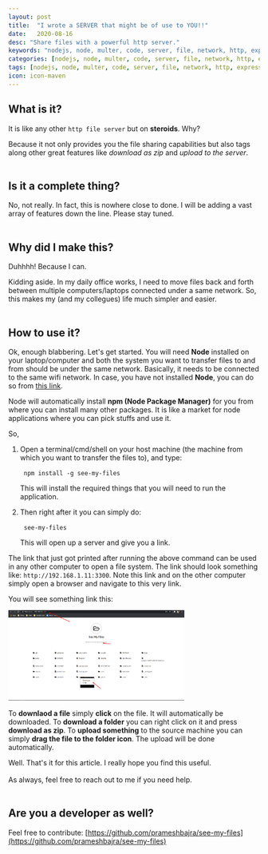 ```yaml
---
layout: post
title:  "I wrote a SERVER that might be of use to YOU!!"
date:   2020-08-16
desc: "Share files with a powerful http server."
keywords: "nodejs, node, multer, code, server, file, network, http, express, ejs, code"
categories: [nodejs, node, multer, code, server, file, network, http, express, ejs, code]
tags: [nodejs, node, multer, code, server, file, network, http, express, ejs, code]
icon: icon-maven
---
```


## What is it?

It is like any other `http file server` but on **steroids**. Why?

Because it not only provides you the file sharing capabilities but also tags along other great features like *download as zip* and *upload to the server*.
<br><br>

## Is it a complete thing?

No, not really. In fact, this is nowhere close to done. I will be adding a vast array of features down the line. Please stay tuned.
<br><br>

## Why did I make this?

Duhhhh! Because I can. 

Kidding aside. In my daily office works, I need to move files back and forth between multiple computers/laptops connected under a same network. So, this makes my (and my collegues) life much simpler and easier.
<br><br>

## How to use it?

Ok, enough blabbering. Let's get started. You will need **Node** installed on your laptop/computer and both the system you want to transfer files to and from should be under the same network. Basically, it needs to be connected to the same wifi network. In case, you have not installed **Node**, you can do so from [this link](https://nodejs.org/en/).

Node will automatically install **npm (Node Package Manager)** for you from where you can install many other packages. It is like a market for node applications where you can pick stuffs and use it. 

So, 

1. Open a terminal/cmd/shell on your host machine (the machine from which you want to transfer the files to), and type:

        npm install -g see-my-files

    This will install the required things that you will need to run the application.

2. Then right after it you can simply do:

        see-my-files

    This will open up a server and give you a link. 

The link that just got printed after running the above command can be used in any other computer to open a file system. The link should look something like: `http://192.168.1.11:3300`. Note this link and on the other computer simply open a browser and navigate to this very link.

You will see something link this:

<img src="/static/assets/img/blog/see-my-files/see-my-files.png" width = "70%">

To **downlaod a file** simply **click** on the file. It will automatically be downloaded. To **download a folder** you can right click on it and press **download as zip**. To **upload something** to the source machine you can simply **drag the file to the folder icon**. The upload will be done automatically.

Well. That's it for this article. I really hope you find this useful.
<br><br>
As always, feel free to reach out to me if you need help.
<br><br>
## Are you a developer as well?

Feel free to contribute: [https://github.com/prameshbajra/see-my-files](https://github.com/prameshbajra/see-my-files)

